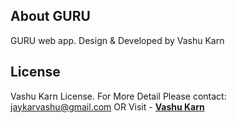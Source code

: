 ## About GURU

GURU web app. Design & Developed by Vashu Karn

## License

Vashu Karn License.
For More Detail Please contact: jaykarvashu@gmail.com
OR Visit - **[Vashu Karn](https://vashukarn.github.io/)**
